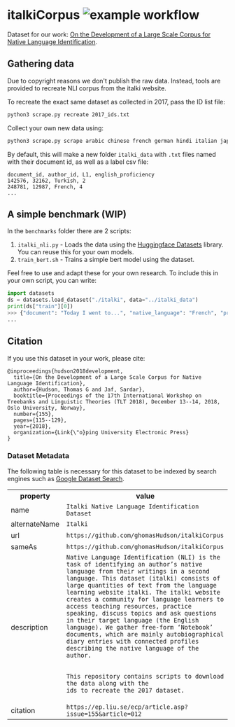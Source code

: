 # italkiCorpus ![example workflow](https://github.com/ghomasHudson/italkiCorpus/actions/workflows/python-app.yml/badge.svg)

Dataset for our work: [On the Development of a Large Scale Corpus for Native Language Identification](https://sure.sunderland.ac.uk/id/eprint/10446/1/On%20the%20Development%20of%20Large%20Scale%20Corpus%20for%20Native%20Language%20Identification%20.pdf).


## Gathering data
Due to copyright reasons we don't publish the raw data. Instead, tools are provided to recreate NLI corpus from the italki website.

To recreate the exact same dataset as collected in 2017, pass the ID list file:

```bash
python3 scrape.py recreate 2017_ids.txt
```

Collect your own new data using:

```bash
python3 scrape.py scrape arabic chinese french german hindi italian japanese korean russian spanish turkish
```

By default, this will make a new folder `italki_data` with `.txt` files named with their document id, as well as a label csv file:
```
document_id, author_id, L1, english_proficiency
142576, 32162, Turkish, 2
248781, 12987, French, 4
...
```
## A simple benchmark (WIP)
In the `benchmarks` folder there are 2 scripts:
1. `italki_nli.py` - Loads the data using the [Huggingface Datasets](https://github.com/huggingface/datasets) library. You can reuse this for your own models.
2. `train_bert.sh` - Trains a simple bert model using the dataset.

Feel free to use and adapt these for your own research. To include this in your own script, you can write:
```python
import datasets
ds = datasets.load_dataset("./italki", data="../italki_data")
print(ds["train"][0])
>>> {"document": "Today I went to...", "native_language": "French", "proficiency": 5, ...}
...
```

## Citation
If you use this dataset in your work, please cite:
```
@inproceedings{hudson2018development,
  title={On the Development of a Large Scale Corpus for Native Language Identification},
  author={Hudson, Thomas G and Jaf, Sardar},
  booktitle={Proceedings of the 17th International Workshop on Treebanks and Linguistic Theories (TLT 2018), December 13--14, 2018, Oslo University, Norway},
  number={155},
  pages={115--129},
  year={2018},
  organization={Link{\"o}ping University Electronic Press}
}
```

### Dataset Metadata
The following table is necessary for this dataset to be indexed by search
engines such as <a href="https://g.co/datasetsearch">Google Dataset Search</a>.
<div itemscope itemtype="http://schema.org/Dataset">
<table>
  <tr>
    <th>property</th>
    <th>value</th>
  </tr>
  <tr>
    <td>name</td>
    <td><code itemprop="name">Italki Native Language Identification Dataset</code></td>
  </tr>
  <tr>
    <td>alternateName</td>
    <td><code itemprop="alternateName">Italki</code></td>
  </tr>
  <tr>
    <td>url</td>
    <td><code itemprop="url">https://github.com/ghomasHudson/italkiCorpus</code></td>
  </tr>
  <tr>
    <td>sameAs</td>
    <td><code itemprop="sameAs">https://github.com/ghomasHudson/italkiCorpus</code></td>
  </tr>
  <tr>
    <td>description</td>
    <td><code itemprop="description">Native Language Identification (NLI) is the task of identifying an author’s native language from their writings in a second language. This dataset (italki) consists of large quantities of text from the language learning website italki. The italki website creates a community for language learners to access teaching resources, practice speaking, discuss topics and ask questions in their target language (the English language). We gather free-form ‘Notebook’ documents, which are mainly autobiographical diary entries with connected profiles describing the native language of the author.
      
This repository contains scripts to download the data along with the ids to recreate the 2017 dataset.</code></td>
  </tr>
  <tr>
    <td>citation</td>
    <td><code itemprop="citation">https://ep.liu.se/ecp/article.asp?issue=155&article=012</code></td>
  </tr>
</table>
</div>

